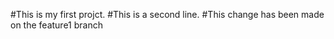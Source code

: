 #This is my first projct.
#This is a second line.
#This change has been made on the feature1 branch
